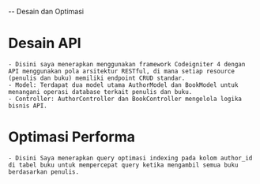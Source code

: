 -- Desain dan Optimasi
# Desain API
    - Disini saya menerapkan menggunakan framework Codeigniter 4 dengan API menggunakan pola arsitektur RESTful, di mana setiap resource (penulis dan buku) memiliki endpoint CRUD standar.
    - Model: Terdapat dua model utama AuthorModel dan BookModel untuk menangani operasi database terkait penulis dan buku.
    - Controller: AuthorController dan BookController mengelola logika bisnis API.

# Optimasi Performa
    - Disini Saya menerapkan query optimasi indexing pada kolom author_id di tabel buku untuk mempercepat query ketika mengambil semua buku berdasarkan penulis.